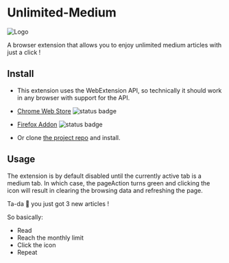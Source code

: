 # Unlimited-Medium
![Logo](https://github.com/issammani/unlimited-medium/blob/master/app/assets/unlimited-medium-logo.png?raw=true)

A browser extension that allows you to enjoy unlimited medium articles with just a click !


## Install
- This extension uses the WebExtension API, so technically it should work in any browser with support for the API.

- [Chrome Web Store](https://chrome.google.com/webstore/detail/unlimited-medium/medpfcealkejgpagldhgadbfaejjacaa) ![status badge](https://img.shields.io/badge/status-published-brightgreen)
- [Firefox Addon](https://addons.mozilla.org/firefox/addon/unlimited-medium/) ![status badge](https://img.shields.io/badge/status-published-brightgreen)
- Or clone [the project repo](https://github.com/issammani/unlimited-medium) and install.

## Usage
The extension is by default disabled until the currently active tab is a medium tab. In which case, the pageAction turns green and clicking the icon will result in clearing the browsing data and refreshing the page. 

Ta-da 🎉 you just got 3 new articles !

So basically: 
- Read
- Reach the monthly limit
- Click the icon
- Repeat
